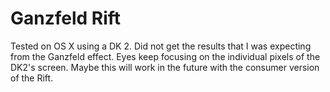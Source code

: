 # Ganzfeld Rift

Tested on OS X using a DK 2. Did not get the results that I was expecting from
the Ganzfeld effect. Eyes keep focusing on the individual pixels of the DK2's
screen. Maybe this will work in the future with the consumer version of the
Rift.
